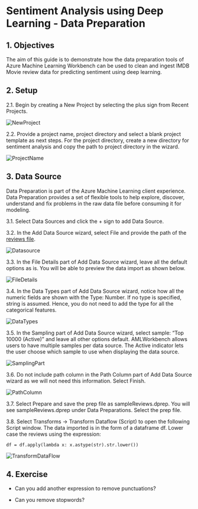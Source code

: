 
# Sentiment Analysis using Deep Learning - Data Preparation

## 1. Objectives

The aim of this guide is to demonstrate how the data preparation tools of Azure Machine Learning Workbench can be used to clean and ingest IMDB Movie review data for predicting sentiment using deep learning.

## 2. Setup

2.1. Begin by creating a New Project by selecting the plus sign from Recent Projects.

![NewProject](https://github.com/Azure/MachineLearningSamples-SentimentAnalysis/blob/master/docs/Images/NewProject.png)

2.2. Provide a project name, project directory and select a blank project template as next steps. For the project directory, create a new directory for sentiment analysis and copy the path to project directory in the wizard.

![ProjectName](https://github.com/Azure/MachineLearningSamples-SentimentAnalysis/blob/master/docs/Images/ProjectName.png)

## 3. Data Source

Data Preparation is part of the Azure Machine Learning client experience. Data Preparation provides a set of flexible tools to help explore, discover, understand and fix problems in the raw data file before consuming it for modeling.

3.1.	Select Data Sources and click the + sign to add Data Source.

3.2.	In the Add Data Source wizard, select File and provide the path of the [reviews file](https://github.com/Azure/MachineLearningSamples-SentimentAnalysis/blob/master/data/sampleReviews.txt).

![Datasource](https://github.com/Azure/MachineLearningSamples-SentimentAnalysis/blob/master/docs/Images/AddDataSource.png)

3.3. In the File Details part of Add Data Source wizard, leave all the default options as is. You will be able to preview the data import as shown below.

![FileDetails](https://github.com/Azure/MachineLearningSamples-SentimentAnalysis/blob/master/docs/Images/FileDetails.png)

3.4. In the Data Types part of Add Data Source wizard, notice how all the numeric fields are shown with the Type: Number. If no type is specified, string is assumed. Hence, you do not need to add the type for all the categorical features.

![DataTypes](https://github.com/Azure/MachineLearningSamples-SentimentAnalysis/blob/master/docs/Images/DataTypes.png)

3.5. In the Sampling part of Add Data Source wizard, select sample: “Top 10000 (Active)” and leave all other options default. AMLWorkbench allows users to have multiple samples per data source. The Active indicator lets the user choose which sample to use when displaying the data source.

![SamplingPart](https://github.com/Azure/MachineLearningSamples-SentimentAnalysis/blob/master/docs/Images/SamplingPart.png)

3.6. Do not include path column in the Path Column part of Add Data Source wizard as we will not need this information. Select Finish.

![PathColumn](https://github.com/Azure/MachineLearningSamples-SentimentAnalysis/blob/master/docs/Images/PathColumn.png)

3.7. Select Prepare and save the prep file as sampleReviews.dprep. You will see sampleReviews.dprep under Data Preparations. Select the prep file.

3.8. Select Transforms -> Transform Dataflow (Script) to open the following Script window. The data imported is in the form of a dataframe df. Lower case the reviews using the expression:

```
df = df.apply(lambda x: x.astype(str).str.lower())
```

![TransformDataFlow](https://github.com/Azure/MachineLearningSamples-SentimentAnalysis/blob/master/docs/Images/TransformDataflow.png)

## 4. Exercise

*	Can you add another expression to remove punctuations?

*	Can you remove stopwords?






